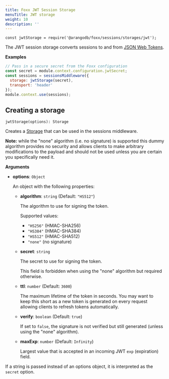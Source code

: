 ```yaml
---
title: Foxx JWT Session Storage
menuTitle: JWT storage
weight: 10
description: ''
---
```

`const jwtStorage = require('@arangodb/foxx/sessions/storages/jwt');`

The JWT session storage converts sessions to and from
[JSON Web Tokens](https://jwt.io/).

**Examples**

```js
// Pass in a secure secret from the Foxx configuration
const secret = module.context.configuration.jwtSecret;
const sessions = sessionsMiddleware({
  storage: jwtStorage(secret),
  transport: 'header'
});
module.context.use(sessions);
```

## Creating a storage

`jwtStorage(options): Storage`

Creates a [Storage](_index.md) that can be used in the sessions middleware.

**Note:** while the "none" algorithm (i.e. no signature) is supported this
dummy algorithm provides no security and allows clients to make arbitrary
modifications to the payload and should not be used unless you are certain
you specifically need it.

**Arguments**

- **options**: `Object`

  An object with the following properties:

  - **algorithm**: `string` (Default: `"HS512"`)

    The algorithm to use for signing the token.

    Supported values:

    - `"HS256"` (HMAC-SHA256)
    - `"HS384"` (HMAC-SHA384)
    - `"HS512"` (HMAC-SHA512)
    - `"none"` (no signature)

  - **secret**: `string`

    The secret to use for signing the token.

    This field is forbidden when using the "none" algorithm but required otherwise.

  - **ttl**: `number` (Default: `3600`)

    The maximum lifetime of the token in seconds. You may want to keep this
    short as a new token is generated on every request allowing clients to
    refresh tokens automatically.

  - **verify**: `boolean` (Default: `true`)

    If set to `false`, the signature is not verified but still generated
    (unless using the "none" algorithm).

  - **maxExp**: `number` (Default: `Infinity`)

    Largest value that is accepted in an incoming JWT `exp` (expiration) field.

If a string is passed instead of an options object, it is interpreted
as the `secret` option.

